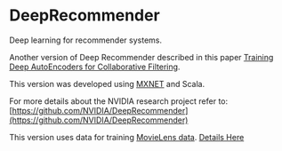 # DeepRecommender

Deep learning for recommender systems.

Another version of Deep Recommender described in this paper [Training Deep AutoEncoders for Collaborative Filtering](https://arxiv.org/abs/1708.01715).

This version was developed using [MXNET](https://mxnet.incubator.apache.org/) and Scala.

For more details about the NVIDIA research project refer to: [https://github.com/NVIDIA/DeepRecommender](https://github.com/NVIDIA/DeepRecommender)

This version uses data for training [MovieLens data](https://grouplens.org/datasets/movielens/).
[Details Here](https://github.com/NVIDIA/DeepRecommender/issues/2)
